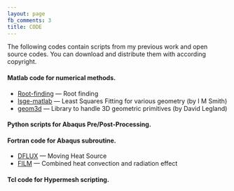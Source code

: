 ```yaml
---
layout: page
fb_comments: 3
title: CODE
---
```


The following codes contain scripts from my previous work and open source codes. You can download and distribute them with according copyright.

#### Matlab code for numerical methods.
*	[Root-finding](https://github.com/HLiuUS/MATLAB_script) — Root finding
*	[lsge-matlab](https://github.com/HLiuUS/MATLAB_script) — Least Squares Fitting for various geometry (by I M Smith) 
*	[geom3d](https://github.com/HLiuUS/MATLAB_script) — Library to handle 3D geometric primitives (by David Legland)

#### Python scripts for Abaqus Pre/Post-Processing.

#### Fortran code for Abaqus subroutine.
*	[DFLUX](https://github.com/HLiuUS/Fortran_script) — Moving Heat Source
*	[FILM](https://github.com/HLiuUS/Fortran_script) — Combined heat convection and radiation effect

#### Tcl code for Hypermesh scripting.


